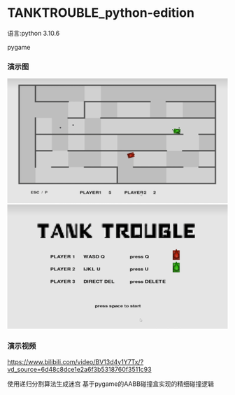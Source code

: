 # TANKTROUBLE_python-edition

语言:python 3.10.6

pygame

### 演示图
![](pics/pic1.png)
![](pics/pic2.png)


### 演示视频
https://www.bilibili.com/video/BV13d4y1Y7Tx/?vd_source=6d48c8dce1e2a6f3b5318760f3511c93

使用递归分割算法生成迷宫
基于pygame的AABB碰撞盒实现的精细碰撞逻辑
